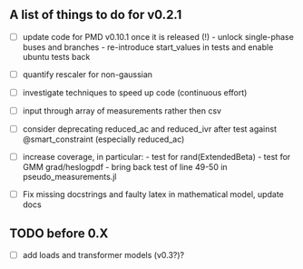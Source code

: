 ## A list of things to do for v0.2.1

- [ ] update code for PMD v0.10.1 once it is released (!)
      - unlock single-phase buses and branches
      - re-introduce start_values in tests and enable ubuntu tests back

- [ ] quantify rescaler for non-gaussian

- [ ] investigate techniques to speed up code (continuous effort)

- [ ] input through array of measurements rather then csv

- [ ] consider deprecating reduced_ac and reduced_ivr after test against @smart_constraint (especially reduced_ac)

- [ ] increase coverage, in particular:
      - test for rand(ExtendedBeta)
      - test for GMM grad/heslogpdf
      - bring back test of line 49-50 in pseudo_measurements.jl

- [ ] Fix missing docstrings and faulty latex in mathematical model, update docs

## TODO before 0.X

- [ ] add loads and transformer models (v0.3?)?
